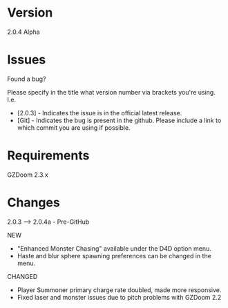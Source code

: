 # Version
2.0.4 Alpha

# Issues
Found a bug?

Please specify in the title what version number via brackets you're using. I.e.

* [2.0.3] - Indicates the issue is in the official latest release.
* [Git] - Indicates the bug is present in the github. Please include a link to which commit you are using if possible.

# Requirements
GZDoom 2.3.x

# Changes
2.0.3 --> 2.0.4a - Pre-GitHub

NEW
* "Enhanced Monster Chasing" available under the D4D option menu.
* Haste and blur sphere spawning preferences can be changed in the menu.

CHANGED
* Player Summoner primary charge rate doubled, made more responsive.
* Fixed laser and monster issues due to pitch problems with GZDoom 2.2
